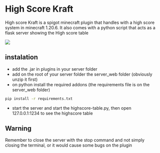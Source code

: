# High Score Kraft

High score Kraft is a spigot minecraft plugin that handles with a high score system in minecraft 1.20.6. It also comes with a python script that acts as a flask server showing the High score table

![](https://raw.githubusercontent.com/CaptainLainist/logros_puntuacion/main/table.png)

## instalation

 - add the .jar in plugins in your server folder
 - add on the root of your server folder the server_web folder (obviously unzip it first)
 - on python install the required addons (the requirements file is on the server_web folder)
```bash
pip install -r requirements.txt
```
 - start the server and start the highscore-table.py, then open 127.0.0.1:1234 to see the highscore table

## Warning

Remember to close the server with the stop command and not simply closing the terminal, or it would cause some bugs on the plugin
